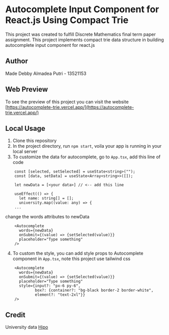 # Autocomplete Input Component for React.js Using Compact Trie

This project was created to fulfill Discrete Mathematics final term paper assignment. This project implements compact trie data structure in building autocomplete input component for react.js

## Author

Made Debby Almadea Putri - 13521153

## Web Preview

To see the preview of this project you can visit the website [https://autocomplete-trie.vercel.app/](https://autocomplete-trie.vercel.app/)

## Local Usage

1. Clone this repository 
2. In the project directory, run `npm start`, voila your app is running in your local server
3. To customize the data for autocomplete, go to `App.tsx`, add this line of code 
```function App() {
    const [selected, setSelected] = useState<string>("");
    const [data, setData] = useState<Array<string>>([]);

    let newData = [<your data>] // <-- add this line

    useEffect(() => {
      let name: string[] = [];
      university.map((value: any) => {
    ...
``` 
change the words attributes to newData
```
    <Autocomplete 
      words={newData}
      onSubmit={(value) => {setSelected(value)}}
      placeholder="Type something"
    />
```
4. To custom the style, you can add style props to Autocomplete component in `App.tsx`, note this project use tailwind css
```
    <Autocomplete 
      words={newData}
      onSubmit={(value) => {setSelected(value)}}
      placeholder="Type something"
      style={input?: "px-6 py-6", 
             box?: {container?: "bg-black border-2 border-white",
             element?: "text-2xl"}}
    />
```

## Credit
University data [Hipo](https://github.com/Hipo/university-domains-list)
